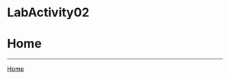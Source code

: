 # LabActivity02
<!DOCTYPE html>
<html>
<head>
  <title>LabActivity02 </title>
</head>
<body>
  <h1> Home </h1>
  <hr>
  <a href = "home.html"> Home </a>
</body>
</html>
